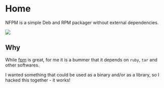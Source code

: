 # Home

NFPM is a simple Deb and RPM packager without external dependencies.

![](https://user-images.githubusercontent.com/245435/36346100-eaaf24c0-141e-11e8-8345-100f4d3ed02d.png)

## Why

While [fpm][] is great, for me it is a bummer that it depends on `ruby`, `tar`
and other softwares.

I wanted something that could be used as a binary and/or as a library, so
I hacked this together - it works!

[fpm]: https://github.com/jordansissel/fpm
